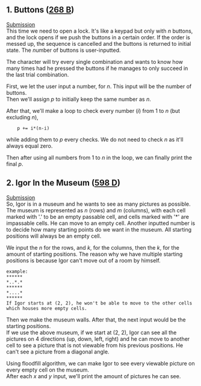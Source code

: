 ## 1. Buttons ([268 B](http://codeforces.com/contest/268/problem/B))   
[Submission](http://codeforces.com/contest/268/submission/43417569)  
This time we need to open a lock. It's like a keypad but only with *n* buttons, and the lock opens if we push the buttons in a certain order. If the order is messed up, the sequence is cancelled and the buttons is returned to initial state. The *n*umber of buttons is user-inputted. 

The character will try every single combination and wants to know how many times had he pressed the buttons if he manages to only succeed in the last trial combination.

First, we let the user input a number, for *n*. This input will be the number of buttons.  
Then we'll assign *p* to initially keep the same number as *n*.

After that, we'll make a loop to check every number (*i*) from 1 to *n* (but excluding *n*),
```
    p += i*(n-i)
```
while adding them to *p* every checks. We do not need to check *n* as it'll always equal zero.

Then after using all numbers from 1 to *n* in the loop, we can finally print the final *p*.

## 2. Igor In the Museum ([598 D](https://codeforces.com/contest/598/problem/D))  
[Submission](https://codeforces.com/contest/598/submission/43495778)  
So, Igor is in a museum and he wants to see as many pictures as possible. The museum is represented as *n* (rows) and *m* (columns), with each cell marked with '.' to be an empty passable cell, and cells marked with '\*' are impassable cells. He can move to an empty cell. Another inputted number is to decide how many starting points do we want in the museum. All starting positions will always be an empty cell.

We input the *n* for the rows, and *k*, for the columns, then the *k*, for the amount of starting positions. The reason why we have multiple starting positions is because Igor can't move out of a room by himself.
```
example:
******
*..*.*
******
*....*
******
If Igor starts at (2, 2), he won't be able to move to the other cells which houses more empty cells.
```
Then we make the museum walls. After that, the next input would be the starting positions.  
If we use the above museum, if we start at (2, 2), Igor can see all the pictures on 4 directions (up, down, left, right) and he can move to another cell to see a picture that is not viewable from his previous positions. He can't see a picture from a diagonal angle.

Using floodfill algorithm, we can make Igor to see every viewable picture on every empty cell on the museum.  
After each *x* and *y* input, we'll print the amount of pictures he can see.
